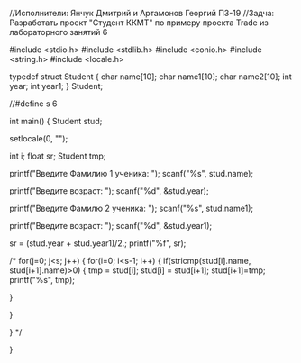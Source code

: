 //Исполнители: Янчук Дмитрий и Артамонов Георгий П3-19 
//Задча: Разработать проект "Студент ККМТ" по примеру проекта Trade из лабораторного занятий 6 
 
#include <stdio.h> 
#include <stdlib.h> 
#include <conio.h> 
#include <string.h> 
#include <locale.h> 
 
 typedef struct Student 
 { 
 char name[10]; 
 char name1[10]; 
 char name2[10]; 
 int year; 
 int year1; 
 } Student; 
 
 
 //#define s 6 
 
 int main() 
 { 
 Student stud; 
 
 setlocale(0, ""); 
 
 int i; 
 float sr; 
 Student tmp; 
 
 
 
 printf("Введите Фамилию 1 ученика: "); 
 scanf("%s", stud.name); 
 
 printf("Введите возраст: "); 
 scanf("%d", &stud.year); 
 
 printf("Введите Фамилю 2 ученика: "); 
 scanf("%s", stud.name1); 
 
 printf("Введите возраст: "); 
 scanf("%d", &stud.year1); 
 
 sr = (stud.year + stud.year1)/2.; 
 printf("%f", sr); 
 
 
/* 
 for(j=0; j<s; j++) 
 { 
 for(i=0; i<s-1; i++) 
 { 
 if(stricmp(stud[i].name, stud[i+1].name)>0) 
 { 
 tmp = stud[i]; 
 stud[i] = stud[i+1]; 
 stud[i+1]=tmp; 
 printf("%s", tmp); 
 
 } 
 
 } 
 
 } 
*/ 
 
 }
